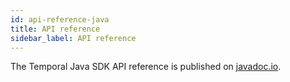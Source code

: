 ```yaml
---
id: api-reference-java
title: API reference
sidebar_label: API reference
---
```


The Temporal Java SDK API reference is published on [javadoc.io](https://www.javadoc.io/doc/io.temporal/temporal-sdk/latest/index.html).
